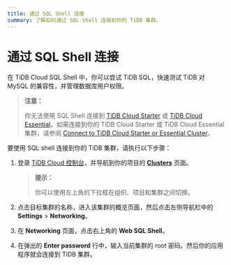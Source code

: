 ```yaml
---
title: 通过 SQL Shell 连接
summary: 了解如何通过 SQL Shell 连接到你的 TiDB 集群。
---
```


# 通过 SQL Shell 连接

在 TiDB Cloud SQL Shell 中，你可以尝试 TiDB SQL，快速测试 TiDB 对 MySQL 的兼容性，并管理数据库用户权限。

> **注意：**
>
> 你无法使用 SQL Shell 连接到 [TiDB Cloud Starter](/tidb-cloud/select-cluster-tier.md#starter) 或 [TiDB Cloud Essential](/tidb-cloud/select-cluster-tier.md#essential)。如需连接到你的 TiDB Cloud Starter 或 TiDB Cloud Essential 集群，请参阅 [Connect to TiDB Cloud Starter or Essential Cluster](/tidb-cloud/connect-to-tidb-cluster-serverless.md)。

要使用 SQL shell 连接到你的 TiDB 集群，请执行以下步骤：

1. 登录 [TiDB Cloud 控制台](https://tidbcloud.com/)，并导航到你的项目的 [**Clusters**](https://tidbcloud.com/project/clusters) 页面。

    > **提示：**
    >
    > 你可以使用左上角的下拉框在组织、项目和集群之间切换。

2. 点击目标集群的名称，进入该集群的概览页面，然后点击左侧导航栏中的 **Settings** > **Networking**。
3. 在 **Networking** 页面，点击右上角的 **Web SQL Shell**。
4. 在弹出的 **Enter password** 行中，输入当前集群的 root 密码。然后你的应用程序就会连接到 TiDB 集群。